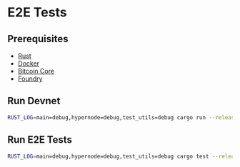 # E2E Tests 
## Prerequisites
- [Rust](https://www.rust-lang.org/tools/install)
- [Docker](https://docs.docker.com/get-docker/)
- [Bitcoin Core](https://bitcoin.org/en/download)
- [Foundry](https://getfoundry.sh)

## Run Devnet
```bash
RUST_LOG=main=debug,hypernode=debug,test_utils=debug cargo run --release --bin devnet
```

## Run E2E Tests
```bash
RUST_LOG=main=debug,hypernode=debug,test_utils=debug cargo test --release --test main -- --show-output
```

